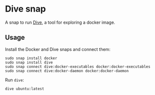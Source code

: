 # Dive snap

A snap to run [Dive](https://github.com/wagoodman/dive), a tool for exploring a docker image.

## Usage

Install the Docker and Dive snaps and connect them:

```console
sudo snap install docker
sudo snap install dive
sudo snap connect dive:docker-executables docker:docker-executables
sudo snap connect dive:docker-daemon docker:docker-daemon
```

Run `dive`:

```console
dive ubuntu:latest
```
